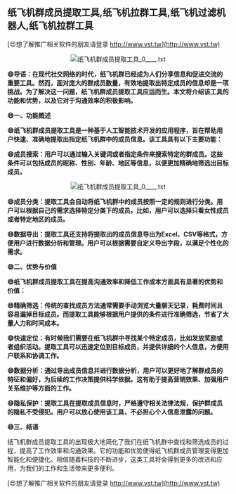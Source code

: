 ## **纸飞机群成员提取工具,纸飞机拉群工具,纸飞机过滤机器人,纸飞机拉群工具**

[😍想了解推广相关软件的朋友请登录 http://www.vst.tw](http://www.vst.tw)

 <center><img src="https://vst.tw/MP4/tuiguang/png/5.png" alt="纸飞机群成员提取工具_0____.txt"></center>

**😄导语：在现代社交网络的时代，纸飞机群已经成为人们分享信息和促进交流的重要工具。然而，面对庞大的群成员数量，有效地提取出特定成员的信息却是一项挑战。为了解决这一问题，纸飞机群成员提取工具应运而生。本文将介绍该工具的功能和优势，以及它对于沟通效率的积极影响。**

**😄一、功能概述**

**😄纸飞机群成员提取工具是一种基于人工智能技术开发的应用程序，旨在帮助用户快速、准确地提取出指定纸飞机群中的成员信息。该工具具有以下主要功能：**

**😄成员搜索：用户可以通过输入关键词或者指定条件来搜索特定的群成员。这些条件可以包括成员的昵称、性别、年龄、地区等信息，以便更加精确地筛选出目标成员。**

 <center><img src="https://vst.tw/MP4/tuiguang/png/0.png" alt="纸飞机群成员提取工具_0____.txt"></center>

**😄成员分类：提取工具会自动将纸飞机群中的成员按照一定的规则进行分类。用户可以根据自己的需求选择特定分类下的成员。比如，用户可以选择只看女性成员或者特定地区的成员。**

**😄数据导出：提取工具还支持将提取出的成员信息导出为Excel、CSV等格式，方便用户进行数据分析和管理。用户可以根据需要自定义导出字段，以满足个性化的需求。**

**😄二、优势与价值**

**😄纸飞机群成员提取工具在提高沟通效率和降低工作成本方面具有显著的优势和价值：**

**😄精确筛选：传统的查找成员方法通常需要手动浏览大量聊天记录，耗费时间且容易漏掉目标成员。而提取工具能够根据用户提供的条件进行准确筛选，节省了大量人力和时间成本。**

**😄快速定位：有时候我们需要在纸飞机群中寻找某个特定成员，比如发放奖励或者组织活动。提取工具可以迅速定位到目标成员，并提供详细的个人信息，方便用户联系和协调工作。**

**😄数据分析：通过导出成员信息并进行数据分析，用户可以更好地了解群成员的特征和偏好，为后续的工作决策提供科学依据。这有助于提高营销效果、加强用户关系维护等方面的工作。**

**😄隐私保护：提取工具在提取成员信息时，严格遵守相关法律法规，保护群成员的隐私不受侵犯。用户可以放心使用该工具，不必担心个人信息泄露的问题。**

**😄三、结语**

纸飞机群成员提取工具的出现极大地简化了我们在纸飞机群中查找和筛选成员的过程，提高了工作效率和沟通效果。它的功能和优势使得纸飞机群成员管理变得更加智能化和便捷化。相信随着科技的不断进步，这类工具将会得到更多的改进和应用，为我们的工作和生活带来更多便利。

[😍想了解推广相关软件的朋友请登录 http://www.vst.tw](http://www.vst.tw)



